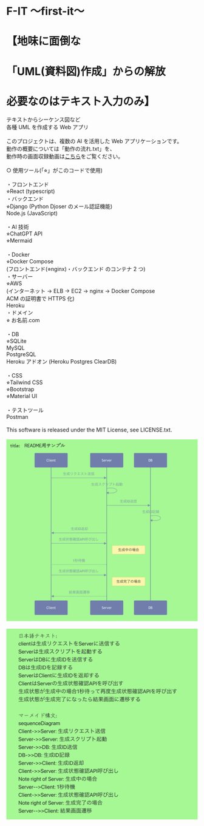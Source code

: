 # F-IT 〜first-it〜

# 【地味に面倒な

# 「UML(資料図)作成」からの解放

# 必要なのはテキスト入力のみ】

テキストからシーケンス図など<br>
各種 UML を作成する Web アプリ<br>
<br>
このプロジェクトは、複数の AI を活用した Web アプリケーションです。<br>
動作の概要については「動作の流れ.txt」を、<br>
動作時の画面収録動画は[こちら](https://youtu.be/07NAbAeBqbc?si=Qslk7mJXpJko63_6)をご覧ください。<br>
<br>
○ 使用ツール(「⭐︎」がこのコードで使用)<br>
<br>
・フロントエンド<br>
⭐︎React (typescript)<br>
・バックエンド<br>
⭐︎Django (Python Djoser のメール認証機能)<br>
Node.js (JavaScript)<br>
<br>
・AI 技術<br>
⭐︎ChatGPT API<br>
⭐︎Mermaid<br>
<br>
・Docker<br>
⭐︎Docker Compose<br>
(フロントエンド(⭐︎nginx)・バックエンド のコンテナ 2 つ)<br>
・サーバー<br>
⭐︎AWS<br>
(インターネット → ELB → EC2 → nginx → Docker Compose<br>
ACM の証明書で HTTPS 化)<br>
Heroku<br>
・ドメイン<br>
⭐︎ お名前.com<br>
<br>
・DB<br>
⭐︎SQLite<br>
MySQL<br>
PostgreSQL<br>
Heroku アドオン (Heroku Postgres ClearDB)<br>
<br>
・CSS<br>
⭐︎Tailwind CSS<br>
⭐︎Bootstrap<br>
⭐︎Material UI<br>
<br>
・テストツール<br>
Postman<br>
<br>
This software is released under the MIT License, see LICENSE.txt.<br>
<br>
![サンプル画像①](https://github.com/klose-kfp/React-Node.js_Heroku/blob/main/webpack-react/src/images/README1.png)<br>
<br>
![サンプル画像②](https://github.com/klose-kfp/React-Node.js_Heroku/blob/main/webpack-react/src/images/README2.png)
<br>
